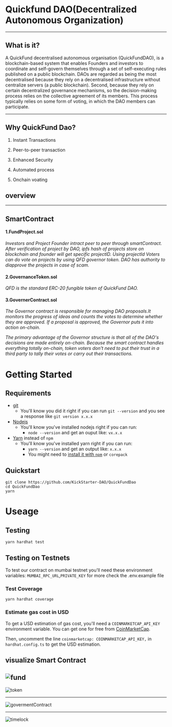 # Quickfund DAO(Decentralized Autonomous Organization)

---

## What is it?

A QuickFund decentralised autonomous organisation (QuickFundDAO), is a blockchain-based system that enables Founders and investors to coordinate and self-govern themselves through a set of self-executing rules published on a public blockchain.
DAOs are regarded as being the most decentralised because they rely on a decentralised infrastructure without centralize servers (a public blockchain). Second, because they rely on certain decentralized governance mechanisms, so the decision-making process relies on the collective agreement of its members. This process typically relies on some form of voting, in which the DAO members can participate.

---

## Why QuickFund Dao?

1. Instant Transactions

2. Peer-to-peer transaction

3. Enhanced Security

4. Automated process

5. Onchain voating

## overview

---

## SmartContract

#### 1.FundProject.sol

_Investors and Project Founder intract peer to peer through smartContract. After verification of project by DAO, ipfs hash of projects store on blockchain and founder will get specific projectID. Using projectId Voters can do vote on projects by using QFD governor token. DAO has authority to diapprove the projects in case of scam._

#### 2.GovernanceToken.sol

_QFD is the standard ERC-20 fungible token of QuickFund DAO._

#### 3.GovernerContract.sol

_The Governor contract is responsible for managing DAO proposals.It monitors the progress of ideas and counts the votes to determine whether they are approved. If a proposal is approved, the Governor puts it into action on-chain._

_The primary advantage of the Governor structure is that all of the DAO's decisions are made entirely on-chain. Because the smart contract handles everything totally on-chain, token voters don't need to put their trust in a third party to tally their votes or carry out their transactions._

# Getting Started

## Requirements

- [git](https://git-scm.com/book/en/v2/Getting-Started-Installing-Git)
  - You'll know you did it right if you can run `git --version` and you see a response like `git version x.x.x`
- [Nodejs](https://nodejs.org/en/)
  - You'll know you've installed nodejs right if you can run:
    - `node --version` and get an ouput like: `vx.x.x`
- [Yarn](https://yarnpkg.com/getting-started/install) instead of `npm`
  - You'll know you've installed yarn right if you can run:
    - `yarn --version` and get an output like: `x.x.x`
    - You might need to [install it with `npm`](https://classic.yarnpkg.com/lang/en/docs/install/) or `corepack`

## Quickstart

```
git clone https://github.com/KickStarter-DAO/QuickFundDao
cd QuickFundDao
yarn
```

# Useage

## Testing

```
yarn hardhat test
```

## Testing on Testnets

To test our contract on mumbai testnet you'll need these environment variables:
`MUMBAI_RPC_URL`,`PRIVATE_KEY`
for more check the .env.example file

### Test Coverage

```
yarn hardhat coverage
```

### Estimate gas cost in USD

To get a USD estimation of gas cost, you'll need a `COINMARKETCAP_API_KEY` environment variable. You can get one for free from [CoinMarketCap](https://pro.coinmarketcap.com/signup).

Then, uncomment the line `coinmarketcap: COINMARKETCAP_API_KEY,` in `hardhat.config.ts` to get the USD estimation.

## visualize Smart Contract

## ![fund](https://user-images.githubusercontent.com/82324643/202600396-1c242463-61f9-4be4-b962-26653a183e62.svg)

![token](https://user-images.githubusercontent.com/82324643/197370082-31213bac-5a68-4b76-93fd-930d10130af4.svg)

---

![govermentContract](https://user-images.githubusercontent.com/82324643/197370115-f623112f-ab0a-4f42-bfe9-814cfb0fc5f6.svg)

---

![timelock](https://user-images.githubusercontent.com/82324643/197370137-bdd2217f-f491-4feb-8719-3abc8d4d2b93.svg)
